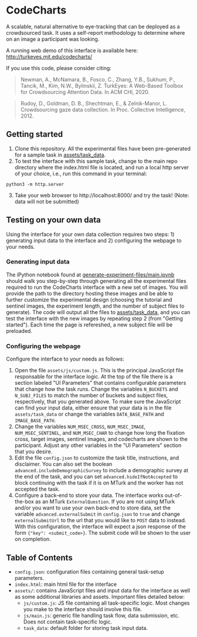 # CodeCharts

A scalable, natural alternative to eye-tracking that can be deployed as a crowdsourced task. It uses a self-report methodology to determine where on an image a participant was looking. 

A running web demo of this interface is available here: http://turkeyes.mit.edu/codecharts/

If you use this code, please consider citing:

> Newman, A., McNamara, B., Fosco, C., Zhang, Y.B., Sukhum, P., Tancik, M., Kim, N.W., Bylinskii, Z. TurkEyes: A Web-Based Toolbox for Crowdsourcing Attention Data. In ACM CHI, 2020.

> Rudoy, D., Goldman, D. B., Shechtman, E., & Zelnik-Manor, L. Crowdsourcing gaze data collection. In Proc. Collective Intelligence, 2012.

## Getting started

1. Clone this repository. All the experimental files have been pre-generated for a sample task in [assets/task_data](https://github.com/turkeyes/codecharts/tree/master/assets/task_data). 
2. To test the interface with this sample task, change to the main repo directory where the index.html file is located, and run a local http server of your choice, i.e., run this command in your terminal:

`python3 -m http.server`

3. Take your web browser to http://localhost:8000/ and try the task! (Note: data will not be submitted)

## Testing on your own data

Using the interface for your own data collection requires two steps: 1) generating input data to the interface and 2) configuring the webpage to your needs. 

### Generating input data

The iPython notebook found at [generate-experiment-files/main.ipynb](https://github.com/turkeyes/codecharts/blob/master/generate-experiment-files/main.ipynb) should walk you step-by-step through generating all the experimental files required to run the CodeCharts interface with a new set of images. You will provide the path to the directory hosting these images and be able to further customize the experimental design (choosing the tutorial and sentinel images, the experiment length, and the number of subject files to generate). The code will output all the files to [assets/task_data](https://github.com/turkeyes/codecharts/tree/master/assets/task_data), and you can test the interface with the new images by repeating step 2 (from "Getting started"). Each time the page is refereshed, a new subject file will be preloaded. 

### Configuring the webpage

Configure the interface to your needs as follows: 

1. Open the file `assets/js/custom.js`. This is the principal JavaScript file responsable for the interface logic. At the top of the file there is a section labeled "UI Parameters" that contains configurable parameters that change how the task runs. Change the variables `N_BUCKETS` and `N_SUBJ_FILES` to match the number of buckets and subject files, respectively, that you generated above. To make sure the JavaScript can find your input data, either ensure that your data is in the file `assets/task_data` or change the variables `DATA_BASE_PATH` and `IMAGE_BASE_PATH`. 
2. Change the variables `NUM_MSEC_CROSS`, `NUM_MSEC_IMAGE`, `NUM_MSEC_SENTINEL`, and `NUM_MSEC_CHAR` to change how long the fixation cross, target images, sentinel images, and codecharts are shown to the participant. Adjust any other variables in the "UI Parameters" section that you desire.
3. Edit the file `config.json` to customize the task title, instructions, and disclaimer. You can also set the boolean `advanced.includeDemographicSurvey` to include a demographic survey at the end of the task, and you can set `advanced.hideIfNotAccepted` to block continuing with the task if it is on MTurk and the worker has not accepted the task. 
4. Configure a back-end to store your data. The interface works out-of-the-box as an MTurk `ExternalQuestion`. If you are not using MTurk and/or you want to use your own back-end to store data, set the variable `advanced.externalSubmit` in `config.json` to `true` and change `externalSubmitUrl` to the url that you would like to `POST` data to instead. With this configuration, the interface will expect a json response of the form `{"key": <submit_code>}`. The submit code will be shown to the user on completion. 

## Table of Contents

* `config.json`: configuration files containing general task-setup parameters. 
* `index.html`: main html file for the interface 
* `assets/`: contains JavaScript files and input data for the interface as well as some additional libraries and assets. Important files detailed below: 
    * `js/custom.js`: JS file containing all task-specific logic. Most changes you make to the interface should involve this file. 
    * `js/main.js`: generic file handling task flow, data submission, etc. Does not contain task-specific logic. 
    * `task_data`: default folder for storing task input data.
